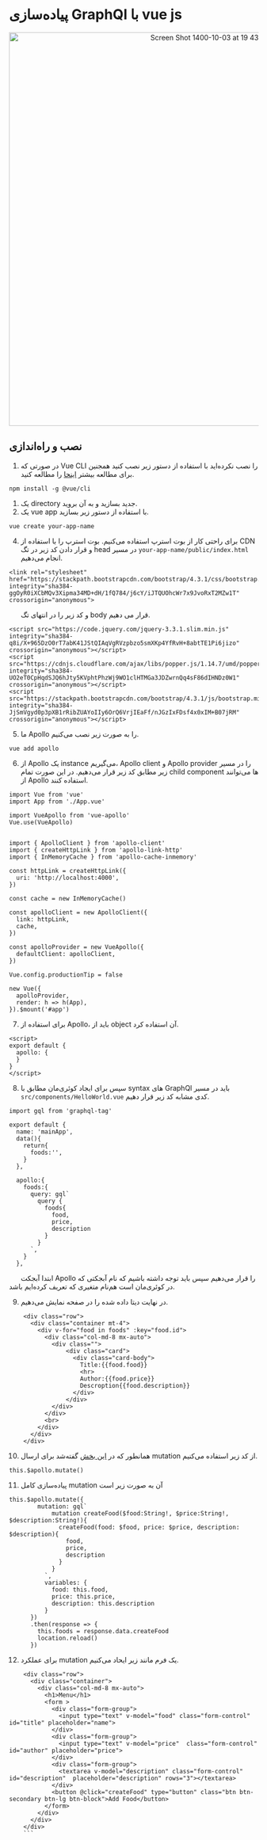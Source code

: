 # پیاده‌سازی GraphQl با vue js
<p align="center" width="100%">
<img width="795" alt="Screen Shot 1400-10-03 at 19 43 04" src="https://user-images.githubusercontent.com/59199865/147364109-6df4c013-5f17-47b5-bb6b-203ba760d0a9.png">
</p>

## نصب و راه‌اندازی
1. در صورتی که Vue CLI را نصب نکرده‌اید با استفاده از دستور زیر نصب کنید همجنین برای مطالعه بیشتر [اینحا](https://cli.vuejs.org/guide/installation.html) را مطالعه کنید.
```
npm install -g @vue/cli
```
1. یک directory جدید بسازید و به آن بروید.
3. یک vue app با استفاده از دستور زیر بسازید.
```
vue create your-app-name
```
4. برای راحتی کار از بوت استرپ استفاده می‌کنیم. بوت استرپ را با استفاده از CDN و قرار دادن کد زیر در تگ head در مسیر `your-app-name/public/index.html` انجام می‌دهیم.
```
<link rel="stylesheet" href="https://stackpath.bootstrapcdn.com/bootstrap/4.3.1/css/bootstrap.min.css" integrity="sha384-ggOyR0iXCbMQv3Xipma34MD+dH/1fQ784/j6cY/iJTQUOhcWr7x9JvoRxT2MZw1T" crossorigin="anonymous">
```
&nbsp; &nbsp; &nbsp; و کد زیر را در انتهای تگ body قرار می دهیم.
```
<script src="https://code.jquery.com/jquery-3.3.1.slim.min.js" integrity="sha384-q8i/X+965DzO0rT7abK41JStQIAqVgRVzpbzo5smXKp4YfRvH+8abtTE1Pi6jizo" crossorigin="anonymous"></script>
<script src="https://cdnjs.cloudflare.com/ajax/libs/popper.js/1.14.7/umd/popper.min.js" integrity="sha384-UO2eT0CpHqdSJQ6hJty5KVphtPhzWj9WO1clHTMGa3JDZwrnQq4sF86dIHNDz0W1" crossorigin="anonymous"></script>
<script src="https://stackpath.bootstrapcdn.com/bootstrap/4.3.1/js/bootstrap.min.js" integrity="sha384-JjSmVgyd0p3pXB1rRibZUAYoIIy6OrQ6VrjIEaFf/nJGzIxFDsf4x0xIM+B07jRM" crossorigin="anonymous"></script>
```
5. ما Apollo را به صورت زیر نصب می‌کنیم.
```
vue add apollo
```
6. از Apollo یک instance می‌گیریم، Apollo client و Apollo provider را در مسیر زیر مطابق کد زیر قرار می‌دهیم. در این صورت تمام child component ها می‌توانند از Apollo استفاده کنند.
```
import Vue from 'vue'
import App from './App.vue'

import VueApollo from 'vue-apollo'
Vue.use(VueApollo)


import { ApolloClient } from 'apollo-client'
import { createHttpLink } from 'apollo-link-http'
import { InMemoryCache } from 'apollo-cache-inmemory'

const httpLink = createHttpLink({
  uri: 'http://localhost:4000',
})

const cache = new InMemoryCache()

const apolloClient = new ApolloClient({
  link: httpLink,
  cache,
})

const apolloProvider = new VueApollo({
  defaultClient: apolloClient,
})

Vue.config.productionTip = false

new Vue({
  apolloProvider,
  render: h => h(App),
}).$mount('#app')
```

7. برای استفاده از Apollo، باید از object آن استفاده کرد.
```
<script>
export default {
  apollo: {
  }
}
</script>
```
8. سپس برای ایجاد کوئری‌مان مطابق با syntax های GraphQl باید در مسیر `src/components/HelloWorld.vue` کدی مشابه کد زیر قرار دهیم.
```
import gql from 'graphql-tag'

export default {
  name: 'mainApp',
  data(){
    return{
      foods:'',
    }
  },

  apollo:{
    foods:{
      query: gql`
        query {
          foods{
            food,
            price,
            description
          }
        }
      `,
    }
  },
```
&nbsp; &nbsp; &nbsp; ابتدا آبجکت Apollo را قرار می‌دهیم سپس باید توجه داشته باشیم که نام آبجکتی که در کوئری‌مان است هم‌نام متغیری که تعریف کرده‌ایم باشد.

9. در نهایت دیتا داده شده را در صفحه نمایش می‌دهیم.
```
    <div class="row">
      <div class="container mt-4">
        <div v-for="food in foods" :key="food.id">
          <div class="col-md-8 mx-auto">
            <div class="">
                <div class="card">
                  <div class="card-body">
                    Title:{{food.food}}
                    <hr>
                    Author:{{food.price}}
                    Descroption{{food.description}}
                  </div>
                </div>
            </div>
          </div>
          <br>
        </div>
      </div>
    </div>
```
10. همانطور که در [این بخش](https://github.com/nonaghazizadeh/web_workshop/blob/master/GraphQl/Vue-Nodejs/back/README.md) گفته‌شد برای ارسال mutation از کد زیر استفاده می‌کنیم.
```
this.$apollo.mutate()
```
11. پیاده‌سازی کامل mutation آن به صورت زیر است
```
this.$apollo.mutate({
        mutation: gql`
            mutation createFood($food:String!, $price:String!, $description:String!){
              createFood(food: $food, price: $price, description: $description){
                food,
                price,
                description
              }
            }
          `,
          variables: {
            food: this.food,
            price: this.price,
            description: this.description
          }
      })
      .then(response => {
        this.foods = response.data.createFood
        location.reload()
      })
```
12. برای عملکرد mutation یک فرم مانند زیر ایحاد می‌کنیم.
```
    <div class="row">
      <div class="container">
        <div class="col-md-8 mx-auto">
          <h1>Menu</h1>
          <form >
            <div class="form-group">
              <input type="text" v-model="food" class="form-control" id="title" placeholder="name">
            </div>
            <div class="form-group">
              <input type="text" v-model="price"  class="form-control" id="author" placeholder="price">
            </div>
            <div class="form-group">
              <textarea v-model="description" class="form-control" id="description"  placeholder="description" rows="3"></textarea>
            </div>
            <button @click="createFood" type="button" class="btn btn-secondary btn-lg btn-block">Add Food</button>
          </form>
        </div>
      </div>
    </div>
    ```
  
